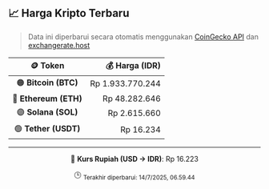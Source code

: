 

<!-- HARGA_KRIPTO -->
## 📈 Harga Kripto Terbaru

> Data ini diperbarui secara otomatis menggunakan [CoinGecko API](https://www.coingecko.com/) dan [exchangerate.host](https://exchangerate.host/)

<div align="center">

| 🪙 Token | 💰 Harga (IDR) |
|:------:|---------------:|
| 🟠 **Bitcoin (BTC)**   | Rp 1.933.770.244 |
| 🔵 **Ethereum (ETH)**  | Rp 48.282.646 |
| 🟣 **Solana (SOL)**    | Rp 2.615.660 |
| 🟢 **Tether (USDT)**   | Rp 16.234 |

---

💱 **Kurs Rupiah (USD → IDR)**: Rp 16.223

🕒 <sub>Terakhir diperbarui: 14/7/2025, 06.59.44</sub>

</div>
<!-- /HARGA_KRIPTO -->